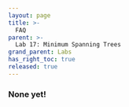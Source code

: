 ```yaml
---
layout: page
title: >-
  FAQ
parent: >-
  Lab 17: Minimum Spanning Trees
grand_parent: Labs
has_right_toc: true
released: true
---
```


### None yet!
